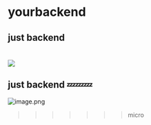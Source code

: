 # yourbackend
## just backend 
![](https://raw.githubusercontent.com/zeromicro/zero-doc/main/doc/images/go-zero.png)
=======
## just backend 💤💤💤
![image.png](https://p3-juejin.byteimg.com/tos-cn-i-k3u1fbpfcp/38d12b270e574446a76dacd9d30d930a~tplv-k3u1fbpfcp-watermark.image?)
>>>>>>> micro
